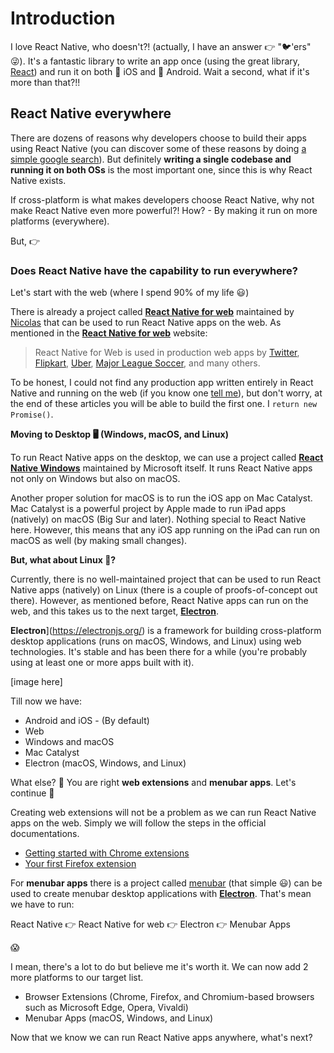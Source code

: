 # Introduction

I love React Native, who doesn't?! (actually, I have an answer 👉 "🐦'ers" 😜). It's a fantastic library to write an app once (using the great library, [React](https://reactjs.org/)) and run it on both 🍎 iOS and 🤖 Android. Wait a second, what if it's more than that?!!

## React Native everywhere

There are dozens of reasons why developers choose to build their apps using React Native (you can discover some of these reasons by doing [a simple google search](https://googlethatforyou.com?q=Why%20Use%20React%20Native%20for%20Your%20Mobile%20App?)). But definitely **writing a single codebase and running it on both OSs** is the most important one, since this is why React Native exists.

If cross-platform is what makes developers choose React Native, why not make React Native even more powerful?! How? - By making it run on more platforms (everywhere).

But, 👉

### Does React Native have the capability to run everywhere?

Let's start with the web (where I spend 90% of my life 😃)

There is already a project called [**React Native for web**](https://necolas.github.io/react-native-web/) maintained by [Nicolas](https://twitter.com/necolas) that can be used to run React Native apps on the web. As mentioned in the [**React Native for web**](https://necolas.github.io/react-native-web/) website:

> React Native for Web is used in production web apps by [Twitter](https://twitter.com/), [Flipkart](https://twitter.com/naqvitalha/status/969577892991549440), [Uber](https://www.youtube.com/watch?v=RV9rxrNIxnY), [Major League Soccer](https://matchcenter.mlssoccer.com/), and many others.

To be honest, I could not find any production app written entirely in React Native and running on the web (if you know one [tell me](https://twitter.com/compose/tweet?text=@yamankatby)), but don't worry, at the end of these articles you will be able to build the first one. I `return new Promise()`.

**Moving to Desktop 🖥 (Windows, macOS, and Linux)**

To run React Native apps on the desktop, we can use a project called [**React Native Windows**](https://microsoft.github.io/react-native-windows/) maintained by Microsoft itself. It runs React Native apps not only on Windows but also on macOS.

Another proper solution for macOS is to run the iOS app on Mac Catalyst. Mac Catalyst is a powerful project by Apple made to run iPad apps (natively) on macOS (Big Sur and later). Nothing special to React Native here. However, this means that any iOS app running on the iPad can run on macOS as well (by making small changes).

**But, what about Linux 🐧?**

Currently, there is no well-maintained project that can be used to run React Native apps (natively) on Linux (there is a couple of proofs-of-concept out there). However, as mentioned before, React Native apps can run on the web, and this takes us to the next target, [**Electron**](https://electronjs.org/).

**Electron**](https://electronjs.org/) is a framework for building cross-platform desktop applications (runs on macOS, Windows, and Linux) using web technologies. It's stable and has been there for a while (you're probably using at least one or more apps built with it).

[image here]

Till now we have:

- Android and iOS - (By default)
- Web
- Windows and macOS
- Mac Catalyst
- Electron (macOS, Windows, and Linux)

What else? 🤔 You are right **web extensions** and **menubar apps**. Let's continue 💨

Creating web extensions will not be a problem as we can run React Native apps on the web. Simply we will follow the steps in the official documentations.

- [Getting started with Chrome extensions](https://developer.chrome.com/docs/extensions/mv3/getstarted/)
- [Your first Firefox extension](https://developer.mozilla.org/en-US/docs/Mozilla/Add-ons/WebExtensions/Your_first_WebExtension)

For **menubar apps** there is a project called [menubar](https://github.com/maxogden/menubar) (that simple 😃) can be used to create menubar desktop applications with [**Electron**](https://electronjs.org/). That's mean we have to run:

React Native 👉 React Native for web 👉 Electron 👉 Menubar Apps

😱

I mean, there's a lot to do but believe me it's worth it. We can now add 2 more platforms to our target list.

- Browser Extensions (Chrome, Firefox, and Chromium-based browsers such as Microsoft Edge, Opera, Vivaldi)
- Menubar Apps (macOS, Windows, and Linux)

Now that we know we can run React Native apps anywhere, what's next?
